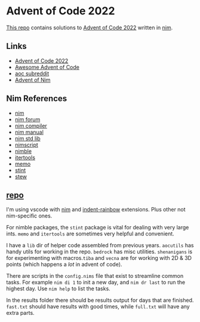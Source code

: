 
# Advent of Code 2022

[This repo](https://github.com/bobgeis/aoc2022) contains solutions to [Advent of Code 2022](https://adventofcode.com/2022) written in [nim](https://nim-lang.org/).

## Links

- [Advent of Code 2022](https://adventofcode.com/2022)
- [Awesome Advent of Code](https://github.com/Bogdanp/awesome-advent-of-code#nim)
- [aoc subreddit](https://old.reddit.com/r/adventofcode/)
- [Advent of Nim](https://forum.nim-lang.org/t/9678)

## Nim References

- [nim](https://nim-lang.org/)
- [nim forum](https://forum.nim-lang.org/)
- [nim compiler](https://nim-lang.org/docs/nimc.html)
- [nim manual](https://nim-lang.org/docs/manual.html)
- [nim std lib](https://nim-lang.org/docs/lib.html)
- [nimscript](https://nim-lang.org/docs/nimscript.html)
- [nimble](https://nimble.directory/)
- [itertools](https://github.com/narimiran/itertools)
- [memo](https://github.com/andreaferretti/memo)
- [stint](https://github.com/status-im/nim-stint)
- [stew](https://github.com/status-im/nim-stew)

## [repo](https://github.com/bobgeis/aoc2022)

I'm using vscode with [nim](https://marketplace.visualstudio.com/items?itemName=kosz78.nim) and [indent-rainbow](https://marketplace.visualstudio.com/items?itemName=oderwat.indent-rainbow) extensions. Plus other not nim-specific ones.

For nimble packages, the `stint` package is vital for dealing with very large ints. `memo` and `itertools` are sometimes very helpful and convenient.

I have a `lib` dir of helper code assembled from previous years. `aocutils` has handy utils for working in the repo. `bedrock` has misc utilities. `shenanigans` is for experimenting with macros.`tiba` and `vecna` are for working with 2D & 3D points (which happens a _lot_ in advent of code).

There are scripts in the `config.nims` file that exist to streamline common tasks. For example `nim di 1` to init a new day, and `nim dr last` to run the highest day. Use `nim help` to list the tasks.

In the results folder there should be results output for days that are finished. `fast.txt` should have results with good times, while `full.txt` will have any extra parts.

